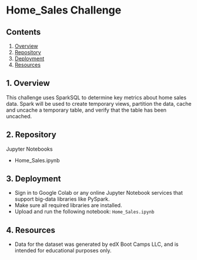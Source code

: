 # Home_Sales Challenge

## Contents

1. [Overview](#1-overview)
2. [Repository](#2-repository)
3. [Deployment](#3-deployment)
4. [Resources](#4-resources)


## 1. Overview
This challenge uses SparkSQL to determine key metrics about home sales data. Spark will be used to create temporary views, partition the data, cache and uncache a temporary table, and verify that the table has been uncached.


## 2. Repository

Jupyter Notebooks
- Home_Sales.ipynb

## 3. Deployment

- Sign in to Google Colab or any online Jupyter Notebook services that support big-data libraries like PySpark. 
- Make sure all required libraries are installed.
- Upload and run the following notebook: `Home_Sales.ipynb`


## 4. Resources
- Data for the dataset was generated by edX Boot Camps LLC, and is intended for educational purposes only.
